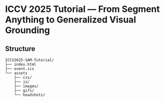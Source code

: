 # ICCV 2025 Tutorial — From Segment Anything to Generalized Visual Grounding

## Structure

    ICCV2025-SAM-Tutorial/
    ├── index.html
    ├── event.ics
    └── assets
        ├── css/
        ├── js/
        ├── images/
        ├── gifs/
        └── headshots/
